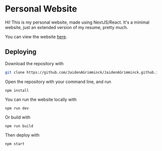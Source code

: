 # Personal Website

Hi! This is my personal website, made using NextJS/React. It's a minimal website, just an extended version of my resume, pretty much. 

You can view the website [here](https://jaidenagrimminck.github.io/).

## Deploying

Download the repository with
```bash
git clone https://github.com/JaidenAGrimminck/JaidenAGrimminck.github.io.git
```

Open the repository with your command line, and run
```
npm install
```

You can run the website locally with
```
npm run dev
```

Or build with
```
npm run build
```

Then deploy with
```
npm start
```
